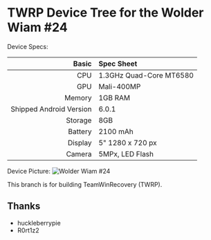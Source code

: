 # TWRP Device Tree for the Wolder Wiam #24
Device Specs:

Basic   | Spec Sheet
-------:|:-------------------------
CPU     | 1.3GHz Quad-Core MT6580
GPU     | Mali-400MP
Memory  | 1GB RAM
Shipped Android Version | 6.0.1
Storage | 8GB
Battery | 2100 mAh
Display | 5" 1280 x 720 px
Camera  | 5MPx, LED Flash

Device Picture:
![Wolder Wiam #24](https://img.pccomponentes.com/articles/12/126034/b1.jpg "Wolder Wiam #24")

This branch is for building TeamWinRecovery (TWRP).

## Thanks
- huckleberrypie
- R0rt1z2
